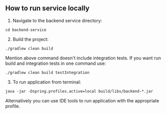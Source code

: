 ## How to run service locally

1. Navigate to the backend service directory:
```shell
cd backend-service
```
2. Build the project:
```shell
./gradlew clean build
```
Mention above command doesn't include integration tests.
If you want run build and integration tests in one command use:
```shell
./gradlew clean build testIntegration
```
3. To run application from terminal:
```shell
java -jar -Dspring.profiles.active=local build/libs/backend-*.jar
```

Alternatively you can use IDE tools to run application with the appropriate profile.